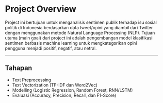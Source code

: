 # Project Overview
Project ini bertujuan untuk menganalisis sentimen publik terhadap isu sosial politik di Indonesia berdasarkan data tweet/opini yang diambil dari Twitter dengan menggunakan metode Natural Language Processing (NLP). Tujuan utama (main goal) dari project ini adalah pengembangan model klasifikasi sentimen berbasis machine learning untuk mengkategorikan opini pengguna menjadi positif, negatif, atau netral.  

---

## **Tahapan**
- Text Preprocessing  
- Text Vectorization (TF-IDF dan Word2Vec)  
- Modelling (Logistic Regression, Random Forest, RNN/LSTM)
- Evaluasi (Accuracy, Precision, Recall, dan F1-Score) 
